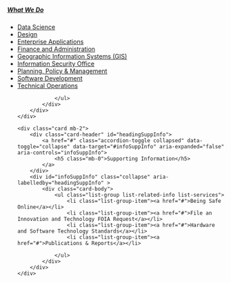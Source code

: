 <style>
	#infoSection .card-header { 
		boder-bottom:0px;
	}
	
</style>
<section id='infoSection' class="my-2">
    <div class="card mb-2">
        <div class="card-header" id="headingInfowhatWeDo">
            <a href="#" class="accordion-toggle collapsed" data-toggle="collapse" data-target="#infoWhatWeDo" aria-expanded="false" aria-controls="infoWhatWeDo">
                <h5 class="mb-0">What We Do</h5>
            </a>
        </div>
        <div id="infoWhatWeDo" class="collapse" aria-labelledby="headingInfowhatWeDo" >
            <div class="card-body">
                <ul class="list-group list-related-info list-services">
                    <li class="list-group-item"><a href="#">Data Science</a></li>
                    <li class="list-group-item"><a href="#">Design</a></li>
                    <li class="list-group-item"><a href="#">Enterprise Applications</a></li>
                    <li class="list-group-item"><a href="#">Finance and Administration</a></li>
                    <li class="list-group-item"><a href="#">Geographic Information Systems (GIS)</a></li>
                    <li class="list-group-item"><a href="#">Information Security Office</a></li>
                    <li class="list-group-item"><a href="#">Planning, Policy &amp; Management</a></li>
                    <li class="list-group-item"><a href="#">Software Development</a></li>
                    <li class="list-group-item"><a href="#">Technical Operations</a></li>

                </ul>
            </div>
        </div>
    </div>
	
    <div class="card mb-2">
        <div class="card-header" id="headingSuppInfo">
            <a href="#" class="accordion-toggle collapsed" data-toggle="collapse" data-target="#infoSuppInfo" aria-expanded="false" aria-controls="infoSuppInfo">
                <h5 class="mb-0">Supporting Information</h5>
            </a>
        </div>
        <div id="infoSuppInfo" class="collapse" aria-labelledby="headingSuppInfo" >
            <div class="card-body">
                <ul class="list-group list-related-info list-services">
                    <li class="list-group-item"><a href="#">Being Safe Online</a></li>
                    <li class="list-group-item"><a href="#">File an Innovation and Technology FOIA Request</a></li>
                    <li class="list-group-item"><a href="#">Hardware and Software Technology Standards</a></li>
                    <li class="list-group-item"><a href="#">Publications & Reports</a></li>

                </ul>
            </div>
        </div>
    </div>	
	
</section>
